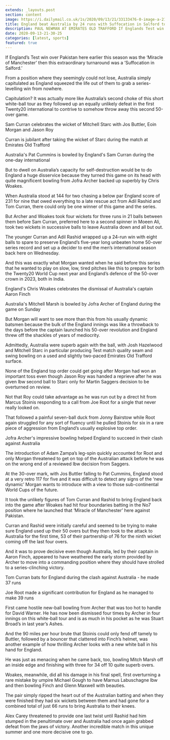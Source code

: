 ```yaml
---
extends: _layouts.post
section: content
image: https://i.dailymail.co.uk/1s/2020/09/13/21/33133476-0-image-a-21_1600028079064.jpg 
title: England beat Australia by 24 runs with Suffocation in Salford to keep series alive   
description: PAUL NEWMAN AT EMIRATES OLD TRAFFORD If Englands Test win over Pakistan here earlier this season was the Miracle of Manchester then this was a Suffocation in Salford. 
date: 2020-09-13-21-30-25 
categories: [latest, sports] 
featured: true 
--- 
```

If England’s Test win over Pakistan here earlier this season was the ‘Miracle of Manchester’ then this extraordinary turnaround was a ‘Suffocation in Salford.’

From a position where they seemingly could not lose, Australia simply capitulated as England squeezed the life out of them to grab a series-levelling win from nowhere.

Capitulation? It was actually more like Australia’s second choke of this short white-ball tour as they followed up an equally unlikely defeat in the first Twenty20 international to contrive to somehow throw away this second 50-over game. 

Sam Curran celebrates the wicket of Mitchell Starc with Jos Buttler, Eoin Morgan and Jason Roy

Curran is jubilant after taking the wicket of Starc during the match at Emirates Old Trafford

Australia's Pat Cummins is bowled by England's Sam Curran during the one-day international

But to dwell on Australia’s capacity for self-destruction would be to do England a huge disservice because they turned this game on its head with quite magnificent bowling from Jofra Archer backed up superbly by Chris Woakes.

When Australia stood at 144 for two chasing a below par England score of 231 for nine that owed everything to a late rescue act from Adil Rashid and Tom Curran, there could only be one winner of this game and the series.

But Archer and Woakes took four wickets for three runs in 21 balls between them before Sam Curran, preferred here to a second spinner in Moeen Ali, took two wickets in successive balls to leave Australia down and all but out.

The younger Curran and Adil Rashid wrapped up a 24-run win with eight balls to spare to preserve England’s five-year long unbeaten home 50-over series record and set up a decider to end the men’s international season back here on Wednesday.

And this was exactly what Morgan wanted when he said before this series that he wanted to play on slow, low, tired pitches like this to prepare for both the Twenty20 World Cup next year and England’s defence of the 50-over crown in 2023, both in India.

England's Chris Woakes celebrates the dismissal of Australia's captain Aaron Finch

Australia's Mitchell Marsh is bowled by Jofra Archer of England during the game on Sunday

But Morgan will want to see more than this from his usually dynamic batsmen because the bulk of the England innings was like a throwback to the days before the captain launched his 50-over revolution and England threw off the shackles of years of mediocrity.

Admittedly, Australia were superb again with the ball, with Josh Hazelwood and Mitchell Starc in particular producing Test match quality seam and swing bowling on a used and slightly two-paced Emirates Old Trafford surface.

None of the England top order could get going after Morgan had won an important toss even though Jason Roy was handed a reprieve after he was given lbw second ball to Starc only for Martin Saggers decision to be overturned on review.

Not that Roy could take advantage as he was run out by a direct hit from Marcus Stoinis responding to a call from Joe Root for a single that never really looked on.

That followed a painful seven-ball duck from Jonny Bairstow while Root again struggled for any sort of fluency until he pulled Stoinis for six in a rare piece of aggression from England’s usually explosive top order.

Jofra Archer's impressive bowling helped England to succeed in their clash against Australia

The introduction of Adam Zampa’s leg-spin quickly accounted for Root and only Morgan threatened to get on top of the Australian attack before he was on the wrong end of a reviewed lbw decision from Saggers.

At the 30-over mark, with Jos Buttler falling to Pat Cummins, England stood at a very retro 117 for five and it was difficult to detect any signs of the ‘new dynamic’ Morgan wants to introduce with a view to those sub-continental World Cups of the future.

It took the unlikely figures of Tom Curran and Rashid to bring England back into the game after Woakes had hit four boundaries batting in the No7 position where he launched that ‘Miracle of Manchester’ here against Pakistan.

Curran and Rashid were initially careful and seemed to be trying to make sure England used up their 50 overs but they then took to the attack to Australia for the first time, 53 of their partnership of 76 for the ninth wicket coming off the last four overs.

And it was to prove decisive even though Australia, led by their captain in Aaron Finch, appeared to have weathered the early storm provided by Archer to move into a commanding position where they should have strolled to a series-clinching victory.

Tom Curran bats for England during the clash against Australia - he made 37 runs

Joe Root made a significant contribution for England as he managed to make 39 runs

First came hostile new-ball bowling from Archer that was too hot to handle for David Warner. He has now been dismissed four times by Archer in four innings on this white-ball tour and is as much in his pocket as he was Stuart Broad’s in last year’s Ashes.

And the 90 miles per hour brute that Stoinis could only fend off tamely to Buttler, followed by a bouncer that clattered into Finch’s helmet, was another example of how thrilling Archer looks with a new white ball in his hand for England.

He was just as menacing when he came back, too, bowling Mitch Marsh off an inside edge and finishing with three for 34 off 10 quite superb overs.

Woakes, meanwhile, did all his damage in his final spell, first overturning a rare mistake by umpire Michael Gough to have Marnus Labuschagne lbw and then bowling Finch and Glenn Maxwell with beauties.

The pair simply ripped the heart out of the Australian batting and when they were finished they had six wickets between them and had gone for a combined total of just 66 runs to bring Australia to their knees.

Alex Carey threatened to provide one last twist until Rashid had him stumped in the penultimate over and Australia had once again grabbed defeat from the jaws of victory. Another incredible match in this unique summer and one more decisive one to go.

